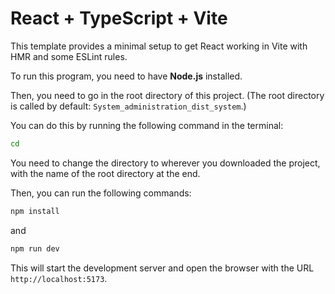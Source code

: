 # React + TypeScript + Vite

This template provides a minimal setup to get React working in Vite with HMR and some ESLint rules.

To run this program, you need to have **Node.js** installed.

Then, you need to go in the root directory of this project. (The root directory is called by default: `System_administration_dist_system`.)

You can do this by running the following command in the terminal:

```bash
cd
```

You need to change the directory to wherever you downloaded the project, with the name of the root directory at the end.

Then, you can run the following commands:

```bash
npm install
```

and

```bash
npm run dev
```

This will start the development server and open the browser with the URL `http://localhost:5173`.
